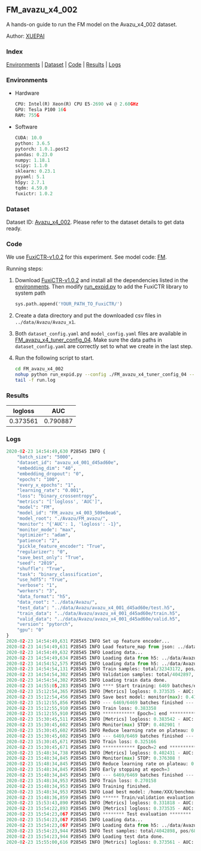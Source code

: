 ## FM_avazu_x4_002

A hands-on guide to run the FM model on the Avazu_x4_002 dataset.

Author: [XUEPAI](https://github.com/xue-pai)

### Index
[Environments](#Environments) | [Dataset](#Dataset) | [Code](#Code) | [Results](#Results) | [Logs](#Logs)

### Environments
+ Hardware

  ```python
  CPU: Intel(R) Xeon(R) CPU E5-2690 v4 @ 2.60GHz
  GPU: Tesla P100 16G
  RAM: 755G

  ```

+ Software

  ```python
  CUDA: 10.0
  python: 3.6.5
  pytorch: 1.0.1.post2
  pandas: 0.23.0
  numpy: 1.18.1
  scipy: 1.1.0
  sklearn: 0.23.1
  pyyaml: 5.1
  h5py: 2.7.1
  tqdm: 4.59.0
  fuxictr: 1.0.2
  ```

### Dataset
Dataset ID: [Avazu_x4_002](https://github.com/openbenchmark/BARS/blob/master/ctr_prediction/datasets/Avazu/README.md#Avazu_x4_002). Please refer to the dataset details to get data ready.

### Code

We use [FuxiCTR-v1.0.2](fuxictr_url) for this experiment. See model code: [FM](https://github.com/xue-pai/FuxiCTR/blob/v1.0.2/fuxictr/pytorch/models/FM.py).

Running steps:

1. Download [FuxiCTR-v1.0.2](fuxictr_url) and install all the dependencies listed in the [environments](#environments). Then modify [run_expid.py](./run_expid.py#L5) to add the FuxiCTR library to system path
    
    ```python
    sys.path.append('YOUR_PATH_TO_FuxiCTR/')
    ```

2. Create a data directory and put the downloaded csv files in `../data/Avazu/Avazu_x1`.

3. Both `dataset_config.yaml` and `model_config.yaml` files are available in [FM_avazu_x4_tuner_config_04](./FM_avazu_x4_tuner_config_04). Make sure the data paths in `dataset_config.yaml` are correctly set to what we create in the last step.

4. Run the following script to start.

    ```bash
    cd FM_avazu_x4_002
    nohup python run_expid.py --config ./FM_avazu_x4_tuner_config_04 --expid FM_avazu_x4_003_6dd622eb --gpu 0 > run.log &
    tail -f run.log
    ```

### Results

| logloss | AUC  |
|:--------------------:|:--------------------:|
| 0.373561 | 0.790887  |


### Logs
```python
2020-02-23 14:54:49,630 P28545 INFO {
    "batch_size": "5000",
    "dataset_id": "avazu_x4_001_d45ad60e",
    "embedding_dim": "40",
    "embedding_dropout": "0",
    "epochs": "100",
    "every_x_epochs": "1",
    "learning_rate": "0.001",
    "loss": "binary_crossentropy",
    "metrics": "['logloss', 'AUC']",
    "model": "FM",
    "model_id": "FM_avazu_x4_003_509e8ea6",
    "model_root": "./Avazu/FM_avazu/",
    "monitor": "{'AUC': 1, 'logloss': -1}",
    "monitor_mode": "max",
    "optimizer": "adam",
    "patience": "2",
    "pickle_feature_encoder": "True",
    "regularizer": "0",
    "save_best_only": "True",
    "seed": "2019",
    "shuffle": "True",
    "task": "binary_classification",
    "use_hdf5": "True",
    "verbose": "1",
    "workers": "3",
    "data_format": "h5",
    "data_root": "../data/Avazu/",
    "test_data": "../data/Avazu/avazu_x4_001_d45ad60e/test.h5",
    "train_data": "../data/Avazu/avazu_x4_001_d45ad60e/train.h5",
    "valid_data": "../data/Avazu/avazu_x4_001_d45ad60e/valid.h5",
    "version": "pytorch",
    "gpu": "0"
}
2020-02-23 14:54:49,631 P28545 INFO Set up feature encoder...
2020-02-23 14:54:49,631 P28545 INFO Load feature_map from json: ../data/Avazu/avazu_x4_001_d45ad60e/feature_map.json
2020-02-23 14:54:49,632 P28545 INFO Loading data...
2020-02-23 14:54:49,634 P28545 INFO Loading data from h5: ../data/Avazu/avazu_x4_001_d45ad60e/train.h5
2020-02-23 14:54:52,575 P28545 INFO Loading data from h5: ../data/Avazu/avazu_x4_001_d45ad60e/valid.h5
2020-02-23 14:54:54,131 P28545 INFO Train samples: total/32343172, pos/5492052, neg/26851120, ratio/16.98%
2020-02-23 14:54:54,302 P28545 INFO Validation samples: total/4042897, pos/686507, neg/3356390, ratio/16.98%
2020-02-23 14:54:54,302 P28545 INFO Loading train data done.
2020-02-23 14:55:05,283 P28545 INFO **** Start training: 6469 batches/epoch ****
2020-02-23 15:12:54,365 P28545 INFO [Metrics] logloss: 0.373535 - AUC: 0.790776
2020-02-23 15:12:54,456 P28545 INFO Save best model: monitor(max): 0.417241
2020-02-23 15:12:55,856 P28545 INFO --- 6469/6469 batches finished ---
2020-02-23 15:12:55,910 P28545 INFO Train loss: 0.383358
2020-02-23 15:12:55,910 P28545 INFO ************ Epoch=1 end ************
2020-02-23 15:30:45,511 P28545 INFO [Metrics] logloss: 0.383542 - AUC: 0.786443
2020-02-23 15:30:45,602 P28545 INFO Monitor(max) STOP: 0.402901 !
2020-02-23 15:30:45,602 P28545 INFO Reduce learning rate on plateau: 0.000100
2020-02-23 15:30:45,602 P28545 INFO --- 6469/6469 batches finished ---
2020-02-23 15:30:45,671 P28545 INFO Train loss: 0.325166
2020-02-23 15:30:45,671 P28545 INFO ************ Epoch=2 end ************
2020-02-23 15:48:34,738 P28545 INFO [Metrics] logloss: 0.402431 - AUC: 0.778739
2020-02-23 15:48:34,845 P28545 INFO Monitor(max) STOP: 0.376308 !
2020-02-23 15:48:34,845 P28545 INFO Reduce learning rate on plateau: 0.000010
2020-02-23 15:48:34,845 P28545 INFO Early stopping at epoch=3
2020-02-23 15:48:34,845 P28545 INFO --- 6469/6469 batches finished ---
2020-02-23 15:48:34,953 P28545 INFO Train loss: 0.270158
2020-02-23 15:48:34,953 P28545 INFO Training finished.
2020-02-23 15:48:34,953 P28545 INFO Load best model: /home/XXX/benchmarks/Avazu/FM_avazu/avazu_x4_001_d45ad60e/FM_avazu_x4_003_509e8ea6_avazu_x4_001_d45ad60e_model.ckpt
2020-02-23 15:48:36,859 P28545 INFO ****** Train/validation evaluation ******
2020-02-23 15:53:43,890 P28545 INFO [Metrics] logloss: 0.331818 - AUC: 0.853327
2020-02-23 15:54:22,893 P28545 INFO [Metrics] logloss: 0.373535 - AUC: 0.790776
2020-02-23 15:54:23,067 P28545 INFO ******** Test evaluation ********
2020-02-23 15:54:23,067 P28545 INFO Loading data...
2020-02-23 15:54:23,067 P28545 INFO Loading data from h5: ../data/Avazu/avazu_x4_001_d45ad60e/test.h5
2020-02-23 15:54:23,944 P28545 INFO Test samples: total/4042898, pos/686507, neg/3356391, ratio/16.98%
2020-02-23 15:54:23,944 P28545 INFO Loading test data done.
2020-02-23 15:55:00,616 P28545 INFO [Metrics] logloss: 0.373561 - AUC: 0.790887

```
